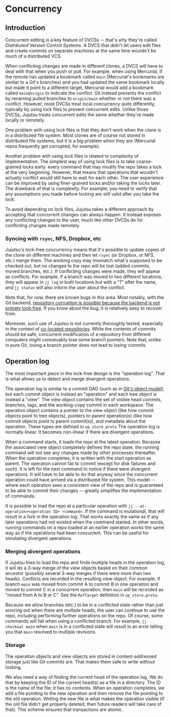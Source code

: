 # Concurrency

## Introduction

Concurrent editing is a key feature of DVCSs -- that's why they're called
*Distributed* Version Control Systems. A DVCS that didn't let users edit files
and create commits on separate machines at the same time wouldn't be much
of a distributed VCS.

When conflicting changes are made in different clones, a DVCS will have to deal
with that when you push or pull. For example, when using Mercurial, if the
remote has updated a bookmark called `main` (Mercurial's bookmarks are similar
to a Git's branches) and you had updated the same bookmark locally but made it
point to a different target, Mercurial would add a bookmark called `main@origin`
to indicate the conflict. Git instead prevents the conflict by renaming pulled
branches to `origin/main` whether or not there was a conflict. However, most
DVCSs treat local concurrency quite differently, typically by using lock files
to prevent concurrent edits. Unlike those DVCSs, Jujutsu treats concurrent edits
the same whether they're made locally or remotely.

One problem with using lock files is that they don't work when the clone is in a
distributed file system. Most clones are of course not stored in distributed
file systems, but it is a *big* problem when they are (Mercurial repos
frequently get corrupted, for example).

Another problem with using lock files is related to complexity of
implementation. The simplest way of using lock files is to take coarse-grained
locks early: every command that may modify the repo takes a lock at the very
beginning. However, that means that operations that wouldn't actually conflict
would still have to wait for each other. The user experience can be improved by
using finer-grained locks and/or taking the locks later. The drawback of that is
complexity. For example, you need to verify that any assumptions you made before
locking are still valid after you take the lock.

To avoid depending on lock files, Jujutsu takes a different approach by
accepting that concurrent changes can always happen. It instead exposes any
conflicting changes to the user, much like other DVCSs do for conflicting
changes made remotely.

### Syncing with `rsync`, NFS, Dropbox, etc

Jujutsu's lock-free concurrency means that it's possible to update copies of the
clone on different machines and then let `rsync` (or Dropbox, or NFS, etc.)
merge them. The working copy may mismatch what's supposed to be checked out, but
no changes to the repo will be lost (added commits, moved branches, etc.). If
conflicting changes were made, they will appear as conflicts. For example, if a
branch was moved to two different locations, they will appear in `jj log` in
both locations but with a "?" after the name, and `jj status` will also inform
the user about the conflict.

Note that, for now, there are known bugs in this area. Most notably, with the
Git backend, [repository corruption is possible because the backend is not
entirely lock-free](https://github.com/martinvonz/jj/issues/2193). If you know
about the bug, it is relatively easy to recover from.

Moreover, such use of Jujutsu is not currently thoroughly tested,
especially in the context of [co-located
repositories](../glossary.md#co-located-repos). While the contents of commits
should be safe, concurrent modification of a repository from different computers
might conceivably lose some branch pointers. Note that, unlike in pure
Git, losing a branch pointer does not lead to losing commits.


## Operation log

The most important piece in the lock-free design is the "operation log". That is
what allows us to detect and merge divergent operations.

The operation log is similar to a commit DAG (such as in
[Git's object model](https://git-scm.com/book/en/v2/Git-Internals-Git-Objects)),
but each commit object is instead an "operation" and each tree object is instead
a "view". The view object contains the set of visible head commits, branches,
tags, and the working-copy commit in each workspace. The operation object
contains a pointer to the view object (like how commit objects point to tree
objects), pointers to parent operation(s) (like how commit objects point to
parent commit(s)), and metadata about the operation. These types are defined
in `op_store.proto` The operation log is normally linear.
It becomes non-linear if there are divergent operations.

When a command starts, it loads the repo at the latest operation. Because the
associated view object completely defines the repo state, the running command
will not see any changes made by other processes thereafter. When the operation
completes, it is written with the start operation as parent. The operation
cannot fail to commit (except for disk failures and such). It is left for the
next command to notice if there were divergent operations. It will have to be
able to do that anyway since the concurrent operation could have arrived via a
distributed file system. This model -- where each operation sees a consistent
view of the repo and is guaranteed to be able to commit their changes -- greatly
simplifies the implementation of commands.

It is possible to load the repo at a particular operation with
`jj --at-operation=<operation ID> <command>`. If the command is mutational, that
will result in a fork in the operation log. That works exactly the same as if
any later operations had not existed when the command started. In other words,
running commands on a repo loaded at an earlier operation works the same way as
if the operations had been concurrent. This can be useful for simulating
divergent operations.

### Merging divergent operations

If Jujutsu tries to load the repo and finds multiple heads in the operation log,
it will do a 3-way merge of the view objects based on their common ancestor
(possibly several 3-way merges if there were more than two heads). Conflicts
are recorded in the resulting view object. For example, if branch `main` was
moved from commit A to commit B in one operation and moved to commit C in a
concurrent operation, then `main` will be recorded as "moved from A to B or C".
See the `RefTarget` definition in `op_store.proto`.

Because we allow branches (etc.) to be in a conflicted state rather than just
erroring out when there are multiple heads, the user can continue to use the
repo, including performing further operations on the repo. Of course, some
commands will fail when using a conflicted branch. For example,
`jj checkout main` when `main` is in a conflicted state will result in an error
telling you that `main` resolved to multiple revisions.

### Storage

The operation objects and view objects are stored in content-addressed storage
just like Git commits are. That makes them safe to write without locking.

We also need a way of finding the current head of the operation log. We do that
by keeping the ID of the current head(s) as a file in a directory. The ID is the
name of the file; it has no contents. When an operation completes, we add a file
pointing to the new operation and then remove the file pointing to the old
operation. Writing the new file is what makes the operation visible (if the old
file didn't get properly deleted, then future readers will take care of that).
This scheme ensures that transactions are atomic.
